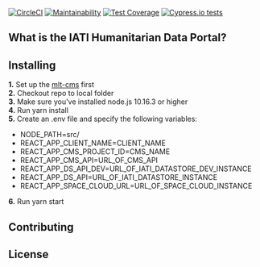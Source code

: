 [![CircleCI](https://circleci.com/gh/zimmerman-zimmerman/mlt-frontend.svg?style=svg&circle-token=ab45d5e13a4eb1d9b99b6b2622937f3b00c436ab)](https://circleci.com/gh/zimmerman-zimmerman/mlt-frontend)
[![Maintainability](https://api.codeclimate.com/v1/badges/4824056e61afa2019da5/maintainability)](https://codeclimate.com/repos/5d307081c8591501b500efd2/maintainability)
[![Test Coverage](https://api.codeclimate.com/v1/badges/4824056e61afa2019da5/test_coverage)](https://codeclimate.com/repos/5d307081c8591501b500efd2/test_coverage)
[![Cypress.io tests](https://img.shields.io/badge/cypress.io-tests-green.svg?style=flat-square)](https://cypress.io)


## What is the IATI Humanitarian Data Portal?


## Installing

<b>1.</b> Set up the <a href="https://github.com/zimmerman-zimmerman/mlt-cms" target="_blank">mlt-cms</a> first<br/>
<b>2.</b> Checkout repo to local folder<br/>
<b>3.</b> Make sure you've installed node.js 10.16.3 or higher<br/>
<b>4.</b> Run yarn install <br/>
<b>5.</b> Create an .env file and specify the following variables:
- NODE_PATH=src/
- REACT_APP_CLIENT_NAME=CLIENT_NAME
- REACT_APP_CMS_PROJECT_ID=CMS_NAME
- REACT_APP_CMS_API=URL_OF_CMS_API
- REACT_APP_DS_API_DEV=URL_OF_IATI_DATASTORE_DEV_INSTANCE
- REACT_APP_DS_API=URL_OF_IATI_DATASTORE_INSTANCE
- REACT_APP_SPACE_CLOUD_URL=URL_OF_SPACE_CLOUD_INSTANCE

<b>6.</b> Run yarn start 

## Contributing

## License

